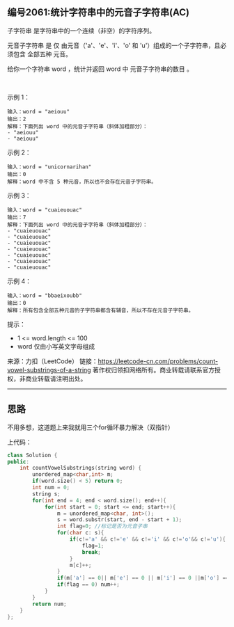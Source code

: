 ## 编号2061:统计字符串中的元音子字符串(AC)

子字符串 是字符串中的一个连续（非空）的字符序列。

元音子字符串 是 仅 由元音（'a'、'e'、'i'、'o' 和 'u'）组成的一个子字符串，且必须包含 全部五种 元音。

给你一个字符串 word ，统计并返回 word 中 元音子字符串的数目 。

 

示例 1：
```
输入：word = "aeiouu"
输出：2
解释：下面列出 word 中的元音子字符串（斜体加粗部分）：
- "aeiouu"
- "aeiouu"
```
示例 2：
```
输入：word = "unicornarihan"
输出：0
解释：word 中不含 5 种元音，所以也不会存在元音子字符串。
```
示例 3：
```
输入：word = "cuaieuouac"
输出：7
解释：下面列出 word 中的元音子字符串（斜体加粗部分）：
- "cuaieuouac"
- "cuaieuouac"
- "cuaieuouac"
- "cuaieuouac"
- "cuaieuouac"
- "cuaieuouac"
- "cuaieuouac"
```
示例 4：
```
输入：word = "bbaeixoubb"
输出：0
解释：所有包含全部五种元音的子字符串都含有辅音，所以不存在元音子字符串。 
```
提示：

* 1 <= word.length <= 100
* word 仅由小写英文字母组成

来源：力扣（LeetCode）
链接：https://leetcode-cn.com/problems/count-vowel-substrings-of-a-string
著作权归领扣网络所有。商业转载请联系官方授权，非商业转载请注明出处。

---
## 思路

不用多想，这道题上来我就用三个for循环暴力解决（双指针）

上代码：
```c++
class Solution {
public:
    int countVowelSubstrings(string word) { 
        unordered_map<char,int> m;
        if(word.size() < 5) return 0;
        int num = 0;
        string s;
        for(int end = 4; end < word.size(); end++){       
            for(int start = 0; start <= end; start++){
                m = unordered_map<char, int>();              
                s = word.substr(start, end - start + 1);
                int flag=0; //标记是否为元音子串
                for(char c: s){
                    if(c!='a' && c!='e' && c!='i' && c!='o'&& c!='u'){
                        flag=1;
                        break;
                    }
                    m[c]++;
                }                
                if(m['a'] == 0|| m['e'] == 0 || m['i'] == 0 ||m['o'] == 0 || m['u'] == 0) flag=1;
                if(flag == 0) num++;
            }
        }
        return num;  
    }
};
```